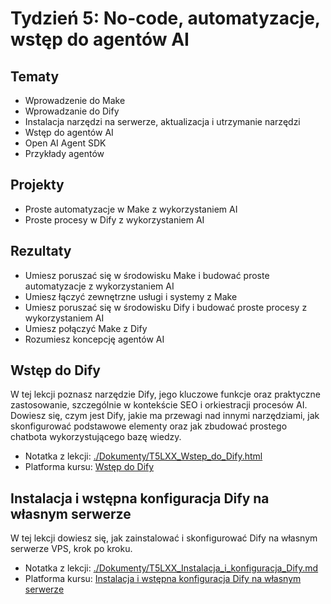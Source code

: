 # Tydzień 5: No-code, automatyzacje, wstęp do agentów AI

## Tematy

* Wprowadzenie do Make
* Wprowadzanie do Dify
* Instalacja narzędzi na serwerze, aktualizacja i utrzymanie narzędzi
* Wstęp do agentów AI
* Open AI Agent SDK
* Przykłady agentów

## Projekty

* Proste automatyzacje w Make z wykorzystaniem AI
* Proste procesy w Dify z wykorzystaniem AI

## Rezultaty

* Umiesz poruszać się w środowisku Make i budować proste automatyzacje z wykorzystaniem AI
* Umiesz łączyć zewnętrzne usługi i systemy z Make
* Umiesz poruszać się w środowisku Dify i budować proste procesy z wykorzystaniem AI
* Umiesz połączyć Make z Dify
* Rozumiesz koncepcję agentów AI

## Wstęp do Dify

W tej lekcji poznasz narzędzie Dify, jego kluczowe funkcje oraz praktyczne zastosowanie, szczególnie w kontekście SEO i orkiestracji procesów AI. Dowiesz się, czym jest Dify, jakie ma przewagi nad innymi narzędziami, jak skonfigurować podstawowe elementy oraz jak zbudować prostego chatbota wykorzystującego bazę wiedzy.

- Notatka z lekcji: [./Dokumenty/T5LXX_Wstep_do_Dify.html](./Dokumenty/T5LXX_Wstep_do_Dify.html)
- Platforma kursu: [Wstęp do Dify](https://learn.sensai.academy/next/public/lesson/295)

## Instalacja i wstępna konfiguracja Dify na własnym serwerze

W tej lekcji dowiesz się, jak zainstalować i skonfigurować Dify na własnym serwerze VPS, krok po kroku.

- Notatka z lekcji: [./Dokumenty/T5LXX_Instalacja_i_konfiguracja_Dify.md](./Dokumenty/T5LXX_Instalacja_i_konfiguracja_Dify.md)
- Platforma kursu: [Instalacja i wstępna konfiguracja Dify na własnym serwerze](https://learn.sensai.academy/next/public/lesson/295)
